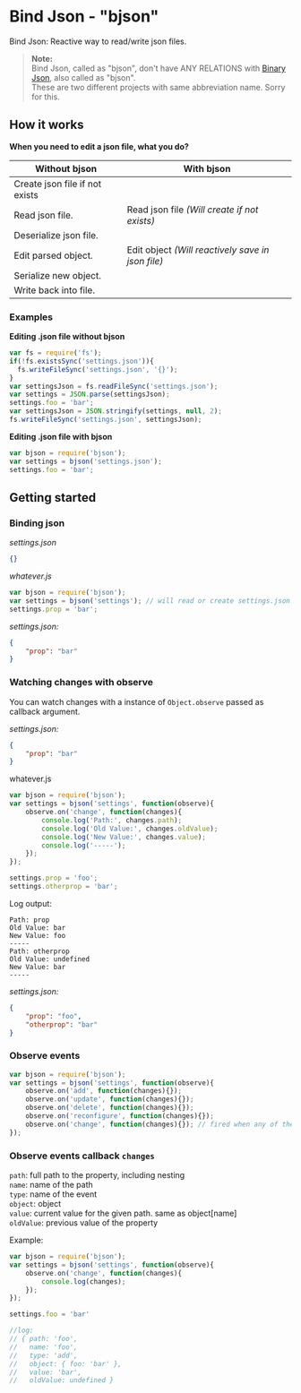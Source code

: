 # Bind Json - "bjson"
Bind Json: Reactive way to read/write json files. 

> **Note:**  
> Bind Json, called as "bjson", don't have ANY RELATIONS with [Binary Json](http://bjson.org), also called as "bjson".  
> These are two different projects with same abbreviation name. Sorry for this.

## How it works
**When you need to edit a json file, what you do?**  

| Without bjson                  | With bjson                                         |
| ------------------------------ | -------------------------------------------------- |
| Create json file if not exists |                                                    |
| Read json file.                | Read json file   _(Will create if not exists)_     |
| Deserialize json file.         |                                                    |
| Edit parsed object.            | Edit object  _(Will reactively save in json file)_ |
| Serialize new object.          |                                                    |
| Write back into file.          |                                                    |


### Examples

**Editing .json file without bjson**
```js
var fs = require('fs');
if(!fs.existsSync('settings.json')){
  fs.writeFileSync('settings.json', '{}');
}
var settingsJson = fs.readFileSync('settings.json');
var settings = JSON.parse(settingsJson);
settings.foo = 'bar';
var settingsJson = JSON.stringify(settings, null, 2);
fs.writeFileSync('settings.json', settingsJson);
```

**Editing .json file with bjson**
```js
var bjson = require('bjson');
var settings = bjson('settings.json');
settings.foo = 'bar'; 
```
  
## Getting started
### Binding json
*settings.json*
```json
{}
```

*whatever.js*
```js
var bjson = require('bjson');
var settings = bjson('settings'); // will read or create settings.json
settings.prop = 'bar';
```

*settings.json:*
```json
{
    "prop": "bar"
}
```

### Watching changes with observe

You can watch changes with a instance of `Object.observe` passed as callback argument.  

*settings.json:*
```json
{
    "prop": "bar"
}
```

whatever.js
```js
var bjson = require('bjson');
var settings = bjson('settings', function(observe){
    observe.on('change', function(changes){
        console.log('Path:', changes.path);
        console.log('Old Value:', changes.oldValue);
        console.log('New Value:', changes.value);
        console.log('-----');
    });
});

settings.prop = 'foo';
settings.otherprop = 'bar';
```

Log output:
```
Path: prop
Old Value: bar
New Value: foo
-----
Path: otherprop
Old Value: undefined
New Value: bar
-----
```

*settings.json:*
```json
{
    "prop": "foo",
    "otherprop": "bar"
}
```

### Observe events

```js
var bjson = require('bjson');
var settings = bjson('settings', function(observe){
    observe.on('add', function(changes){});
    observe.on('update', function(changes){});
    observe.on('delete', function(changes){});
    observe.on('reconfigure', function(changes){});
    observe.on('change', function(changes){}); // fired when any of the above events are emitted
});

```

### Observe events callback `changes`

`path`: full path to the property, including nesting  
`name`: name of the path  
`type`: name of the event  
`object`: object  
`value`: current value for the given path. same as object[name]  
`oldValue`: previous value of the property  

Example:
```js
var bjson = require('bjson');
var settings = bjson('settings', function(observe){
    observe.on('change', function(changes){
        console.log(changes);
    });
});

settings.foo = 'bar'

//log:
// { path: 'foo',
//   name: 'foo',
//   type: 'add',
//   object: { foo: 'bar' },
//   value: 'bar',
//   oldValue: undefined }
```
